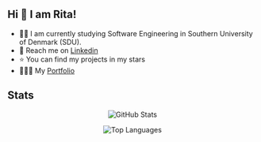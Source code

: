 ## Hi 👋 I am Rita! 

- 👩‍🎓 I am currently studying Software Engineering in Southern University of Denmark (SDU).
- 📧 Reach me on [Linkedin](https://www.linkedin.com/in/rita-braunschweig-39557028a/)
- ⭐ You can find my projects in my stars
- 👩🏻‍💻 My [Portfolio](https://pastelnata.github.io/)


## Stats
<div align="center">
  
![GitHub Stats](https://github-readme-stats.vercel.app/api?username=pastelnata&count_private=true&show_icons=true&theme=dark&hide=stars)
  
![Top Languages](https://github-readme-stats.vercel.app/api/top-langs/?username=pastelnata&count_private=true&langs_count=10&layout=compact&theme=dark&hide=Jupyter%20Notebook)
  
</div>
